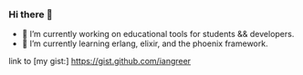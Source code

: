 ### Hi there 👋

<!--
**iangreer/iangreer** is a ✨ _special_ ✨ repository because its `README.md` (this file) appears on your GitHub profile.

Here are some ideas to get you started: -->

- 🔭 I’m currently working on educational tools for students && developers.
- 🌱 I’m currently learning erlang, elixir, and the phoenix framework.

<!-- 
- 💬 Ask me about 
- 👯 I’m looking to collaborate on ... 
- 🤔 I’m looking for help with ... 
-->

link to [my gist:] https://gist.github.com/iangreer
